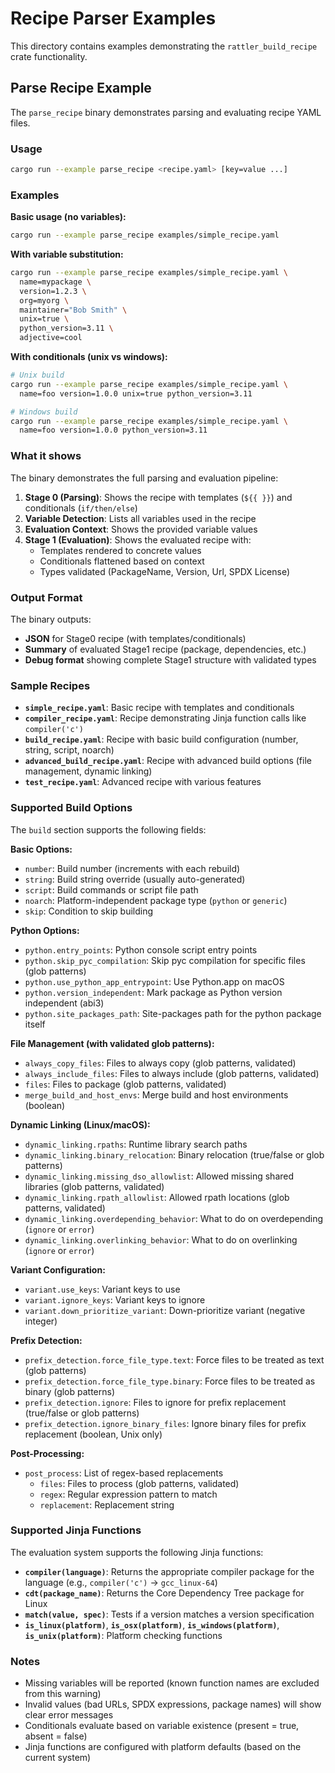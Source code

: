 # Recipe Parser Examples

This directory contains examples demonstrating the `rattler_build_recipe` crate functionality.

## Parse Recipe Example

The `parse_recipe` binary demonstrates parsing and evaluating recipe YAML files.

### Usage

```bash
cargo run --example parse_recipe <recipe.yaml> [key=value ...]
```

### Examples

**Basic usage (no variables):**
```bash
cargo run --example parse_recipe examples/simple_recipe.yaml
```

**With variable substitution:**
```bash
cargo run --example parse_recipe examples/simple_recipe.yaml \
  name=mypackage \
  version=1.2.3 \
  org=myorg \
  maintainer="Bob Smith" \
  unix=true \
  python_version=3.11 \
  adjective=cool
```

**With conditionals (unix vs windows):**
```bash
# Unix build
cargo run --example parse_recipe examples/simple_recipe.yaml \
  name=foo version=1.0.0 unix=true python_version=3.11

# Windows build
cargo run --example parse_recipe examples/simple_recipe.yaml \
  name=foo version=1.0.0 python_version=3.11
```

### What it shows

The binary demonstrates the full parsing and evaluation pipeline:

1. **Stage 0 (Parsing)**: Shows the recipe with templates (`${{ }}`) and conditionals (`if/then/else`)
2. **Variable Detection**: Lists all variables used in the recipe
3. **Evaluation Context**: Shows the provided variable values
4. **Stage 1 (Evaluation)**: Shows the evaluated recipe with:
   - Templates rendered to concrete values
   - Conditionals flattened based on context
   - Types validated (PackageName, Version, Url, SPDX License)

### Output Format

The binary outputs:
- **JSON** for Stage0 recipe (with templates/conditionals)
- **Summary** of evaluated Stage1 recipe (package, dependencies, etc.)
- **Debug format** showing complete Stage1 structure with validated types

### Sample Recipes

- **`simple_recipe.yaml`**: Basic recipe with templates and conditionals
- **`compiler_recipe.yaml`**: Recipe demonstrating Jinja function calls like `compiler('c')`
- **`build_recipe.yaml`**: Recipe with basic build configuration (number, string, script, noarch)
- **`advanced_build_recipe.yaml`**: Recipe with advanced build options (file management, dynamic linking)
- **`test_recipe.yaml`**: Advanced recipe with various features

### Supported Build Options

The `build` section supports the following fields:

**Basic Options:**
- `number`: Build number (increments with each rebuild)
- `string`: Build string override (usually auto-generated)
- `script`: Build commands or script file path
- `noarch`: Platform-independent package type (`python` or `generic`)
- `skip`: Condition to skip building

**Python Options:**
- `python.entry_points`: Python console script entry points
- `python.skip_pyc_compilation`: Skip pyc compilation for specific files (glob patterns)
- `python.use_python_app_entrypoint`: Use Python.app on macOS
- `python.version_independent`: Mark package as Python version independent (abi3)
- `python.site_packages_path`: Site-packages path for the python package itself

**File Management (with validated glob patterns):**
- `always_copy_files`: Files to always copy (glob patterns, validated)
- `always_include_files`: Files to always include (glob patterns, validated)
- `files`: Files to package (glob patterns, validated)
- `merge_build_and_host_envs`: Merge build and host environments (boolean)

**Dynamic Linking (Linux/macOS):**
- `dynamic_linking.rpaths`: Runtime library search paths
- `dynamic_linking.binary_relocation`: Binary relocation (true/false or glob patterns)
- `dynamic_linking.missing_dso_allowlist`: Allowed missing shared libraries (glob patterns, validated)
- `dynamic_linking.rpath_allowlist`: Allowed rpath locations (glob patterns, validated)
- `dynamic_linking.overdepending_behavior`: What to do on overdepending (`ignore` or `error`)
- `dynamic_linking.overlinking_behavior`: What to do on overlinking (`ignore` or `error`)

**Variant Configuration:**
- `variant.use_keys`: Variant keys to use
- `variant.ignore_keys`: Variant keys to ignore
- `variant.down_prioritize_variant`: Down-prioritize variant (negative integer)

**Prefix Detection:**
- `prefix_detection.force_file_type.text`: Force files to be treated as text (glob patterns)
- `prefix_detection.force_file_type.binary`: Force files to be treated as binary (glob patterns)
- `prefix_detection.ignore`: Files to ignore for prefix replacement (true/false or glob patterns)
- `prefix_detection.ignore_binary_files`: Ignore binary files for prefix replacement (boolean, Unix only)

**Post-Processing:**
- `post_process`: List of regex-based replacements
  - `files`: Files to process (glob patterns, validated)
  - `regex`: Regular expression pattern to match
  - `replacement`: Replacement string

### Supported Jinja Functions

The evaluation system supports the following Jinja functions:

- **`compiler(language)`**: Returns the appropriate compiler package for the language (e.g., `compiler('c')` → `gcc_linux-64`)
- **`cdt(package_name)`**: Returns the Core Dependency Tree package for Linux
- **`match(value, spec)`**: Tests if a version matches a version specification
- **`is_linux(platform)`**, **`is_osx(platform)`**, **`is_windows(platform)`**, **`is_unix(platform)`**: Platform checking functions

### Notes

- Missing variables will be reported (known function names are excluded from this warning)
- Invalid values (bad URLs, SPDX expressions, package names) will show clear error messages
- Conditionals evaluate based on variable existence (present = true, absent = false)
- Jinja functions are configured with platform defaults (based on the current system)
